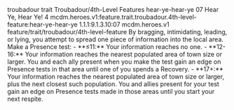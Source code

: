 <ability>
  <metadata>
    <class>troubadour</class>
    <feature_type>trait</feature_type>
    <file_dpath>Troubadour/4th-Level Features</file_dpath>
    <item_id>hear-ye-hear-ye</item_id>
    <item_index>07</item_index>
    <item_name>Hear Ye, Hear Ye!</item_name>
    <level>4</level>
    <scc>mcdm.heroes.v1:feature.trait.troubadour.4th-level-feature:hear-ye-hear-ye</scc>
    <scdc>1.1.1:9.1.3.10:07</scdc>
    <source>mcdm.heroes.v1</source>
    <type>feature/trait/troubadour/4th-level-feature</type>
  </metadata>
  <effects>
    <effect type="mundane">By bragging, intimidating, leading, or lying, you attempt to spread one piece of information into the local area. Make a Presence test:
- **≤11:** Your information reaches no one.
- **12-16:** Your information reaches the nearest populated area of town size or larger. You and each ally present when you make the test gain an edge on Presence tests in that area until one of you spends a Recovery.
- **17+:** Your information reaches the nearest populated area of town size or larger, plus the next closest such population. You and allies present for your test gain an edge on Presence tests made in those areas until you start your next respite.</effect>
  </effects>
</ability>
